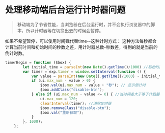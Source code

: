 # 处理移动端后台运行计时器问题

> 移动端为了节省性能，当浏览器在后台运行时，并不会执行浏览器中的脚本，所以计时器等在切换出去的时候会暂停。

如果不希望暂停，可以使用时间戳代替time--这种计时方式：
这种方法每秒都会计算当前时间和初始时间的秒数之差，用计时器总数-秒数差，得到的就是当前的倒计时数。

```js
timerBegin = function ($box) {
        let initial_time = parseInt(new Date().getTime()/1000) //初始时间
        var timer = exp.timer = window.setInterval(function () {
            var value = parseInt(new Date().getTime()/1000) - initial_time //计算时间差
            if (ui.max_num - value > 0) {
                $box.val(ui.max_num - value + "秒"); // 显示倒计时
                $box.addClass("disable-btn");
            } else if (ui.max_num - value <= 0) { //当时间差大于等于计数器（有可能切出去很长时间）
                ui.max_num = 120;
                clearInterval(timer); //清除定时器
                $box.removeClass("disable-btn");
                $box.val("重新获取");
            }
        }, 1000);
    };
```
